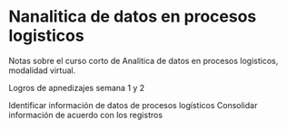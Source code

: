 # Nanalitica de datos en procesos logisticos

Notas sobre el curso corto de Analitica de datos en procesos logisticos, modalidad virtual.

Logros de apnedizajes semana 1 y 2

Identificar información de datos de procesos logísticos
Consolidar información de acuerdo con los registros
